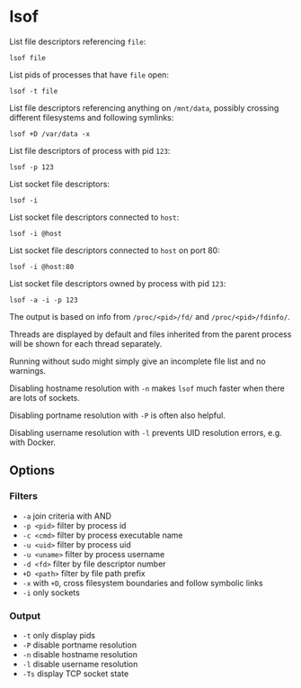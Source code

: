 # lsof

List file descriptors referencing `file`:

    lsof file

List pids of processes that have `file` open:

    lsof -t file

List file descriptors referencing anything on `/mnt/data`, possibly
crossing different filesystems and following symlinks:

    lsof +D /var/data -x

List file descriptors of process with pid `123`:

    lsof -p 123

List socket file descriptors:

    lsof -i

List socket file descriptors connected to `host`:

    lsof -i @host

List socket file descriptors connected to `host` on port 80:

    lsof -i @host:80

List socket file descriptors owned by process with pid `123`:

    lsof -a -i -p 123

The output is based on info from `/proc/<pid>/fd/` and
`/proc/<pid>/fdinfo/`.

Threads are displayed by default and files inherited from the parent
process will be shown for each thread separately.

Running without sudo might simply give an incomplete file list and no
warnings.

Disabling hostname resolution with `-n` makes `lsof` much faster when
there are lots of sockets.

Disabling portname resolution with `-P` is often also helpful.

Disabling username resolution with `-l` prevents UID resolution
errors, e.g. with Docker.

## Options

### Filters

- `-a` join criteria with AND
- `-p <pid>` filter by process id
- `-c <cmd>` filter by process executable name
- `-u <uid>` filter by process uid
- `-u <uname>` filter by process username
- `-d <fd>` filter by file descriptor number
- `+D <path>` filter by file path prefix
- `-x` with `+D`, cross filesystem boundaries and follow symbolic links
- `-i` only sockets

### Output

- `-t` only display pids
- `-P` disable portname resolution
- `-n` disable hostname resolution
- `-l` disable username resolution
- `-Ts` display TCP socket state
